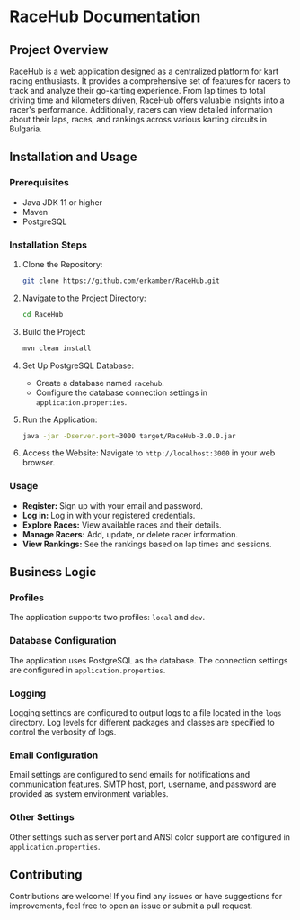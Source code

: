 # RaceHub Documentation

## Project Overview

RaceHub is a web application designed as a centralized platform for kart racing enthusiasts. It provides a comprehensive set of features for racers to track and analyze their go-karting experience. From lap times to total driving time and kilometers driven, RaceHub offers valuable insights into a racer's performance. Additionally, racers can view detailed information about their laps, races, and rankings across various karting circuits in Bulgaria.

## Installation and Usage

### Prerequisites
- Java JDK 11 or higher
- Maven
- PostgreSQL

### Installation Steps
1. Clone the Repository:
   ```bash
   git clone https://github.com/erkamber/RaceHub.git
   ```

2. Navigate to the Project Directory:
   ```bash
   cd RaceHub
   ```

3. Build the Project:
   ```bash
   mvn clean install
   ```

4. Set Up PostgreSQL Database:
   - Create a database named `racehub`.
   - Configure the database connection settings in `application.properties`.

5. Run the Application:
   ```bash
   java -jar -Dserver.port=3000 target/RaceHub-3.0.0.jar
   ```

6. Access the Website:
   Navigate to `http://localhost:3000` in your web browser.

### Usage
- **Register:** Sign up with your email and password.
- **Log in:** Log in with your registered credentials.
- **Explore Races:** View available races and their details.
- **Manage Racers:** Add, update, or delete racer information.
- **View Rankings:** See the rankings based on lap times and sessions.

## Business Logic

### Profiles
The application supports two profiles: `local` and `dev`.

### Database Configuration
The application uses PostgreSQL as the database. The connection settings are configured in `application.properties`.

### Logging
Logging settings are configured to output logs to a file located in the `logs` directory. Log levels for different packages and classes are specified to control the verbosity of logs.

### Email Configuration
Email settings are configured to send emails for notifications and communication features. SMTP host, port, username, and password are provided as system environment variables.

### Other Settings
Other settings such as server port and ANSI color support are configured in `application.properties`.

## Contributing
Contributions are welcome! If you find any issues or have suggestions for improvements, feel free to open an issue or submit a pull request.
